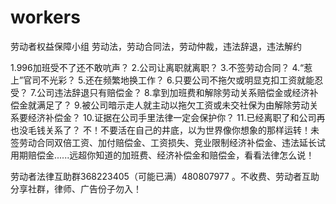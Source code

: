 # workers
劳动者权益保障小组
劳动法，劳动合同法，劳动仲裁，违法辞退，违法解约

1.996加班受不了还不敢吭声？
2.公司让离职就离职？
3.不签劳动合同？
4.“惹上”官司不光彩？
5.还在频繁地换工作？
6.只要公司不拖欠或明显克扣工资就能忍受？
7.公司违法辞退只有赔偿金？
8.拿到加班费和解除劳动关系赔偿金或经济补偿金就满足了？
9.被公司暗示走人就主动以拖欠工资或未交社保为由解除劳动关系要经济补偿金？
10.证据在公司手里法律一定会保护你？
11.已经离职了和公司再也没毛钱关系了？
不！不要活在自己的井底，以为世界像你想象的那样运转！未签劳动合同双倍工资、加付赔偿金、工资损失、竞业限制经济补偿金、违法延长试用期赔偿金......远超你知道的加班费、经济补偿金和赔偿金，看看法律怎么说！



劳动者法律互助群368223405（可能已满）480807977 。不收费、劳动者互助分享社群，律师、广告份子勿入！
